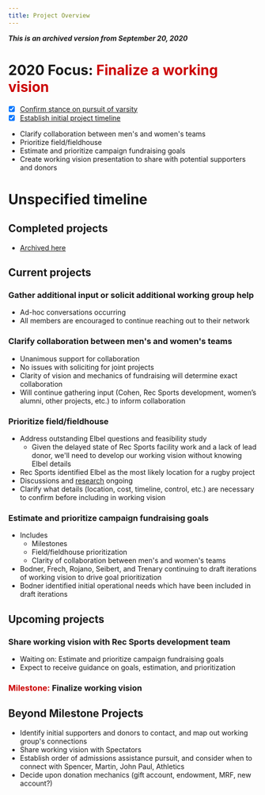 ```yaml
---
title: Project Overview
---
```

***This is an archived version from September 20, 2020***

# 2020 Focus: <span style='color:#cc0000'>Finalize a working vision</span>
- [x] [Confirm stance on pursuit of varsity](/completed.html)
- [x] [Establish initial project timeline](/completed.html)
- Clarify collaboration between men's and women's teams
- Prioritize field/fieldhouse
- Estimate and prioritize campaign fundraising goals
- Create working vision presentation to share with potential supporters and donors

# Unspecified timeline
## Completed projects
- [Archived here](/completed.md)

## Current projects  
### Gather additional input or solicit additional working group help
- Ad-hoc conversations occurring
- All members are encouraged to continue reaching out to their network

### Clarify collaboration between men's and women's teams
- Unanimous support for collaboration
- No issues with soliciting for joint projects
- Clarity of vision and mechanics of fundraising will determine exact collaboration
- Will continue gathering input (Cohen, Rec Sports development, women’s alumni, other projects, etc.) to inform collaboration

### Prioritize field/fieldhouse
- Address outstanding Elbel questions and feasibility study
    - Given the delayed state of Rec Sports facility work and a lack of lead donor, we'll need to develop our working vision without knowing Elbel details
- Rec Sports identified Elbel as the most likely location for a rugby project
- Discussions and [research](../misc/index.md) ongoing
- Clarify what details (location, cost, timeline, control, etc.) are necessary to confirm before including in working vision

### Estimate and prioritize campaign fundraising goals
- Includes
    - Milestones
    - Field/fieldhouse prioritization
    - Clarity of collaboration between men's and women's teams
- Bodner, Frech, Rojano, Seibert, and Trenary continuing to draft iterations of working vision to drive goal prioritization
- Bodner identified initial operational needs which have been included in draft iterations

## Upcoming projects
### Share working vision with Rec Sports development team
- Waiting on: Estimate and prioritize campaign fundraising goals
- Expect to receive guidance on goals, estimation, and prioritization

### <span style='color:#cc0000'>Milestone:</span> **Finalize working vision**

## Beyond Milestone Projects
- Identify initial supporters and donors to contact, and map out working group's connections
- Share working vision with Spectators
- Establish order of admissions assistance pursuit, and consider when to connect with Spencer, Martin, John Paul, Athletics
- Decide upon donation mechanics (gift account, endowment, MRF, new account?)
